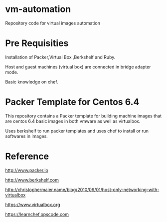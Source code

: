 vm-automation
=============

Repository code for virtual images automation

# Pre Requisities

Installation of Packer,Virtual Box ,Berkshelf and Ruby.  

Host and guest machines (virtual box) are connected in bridge adapter mode.

Basic knowledge on chef. 

# Packer Template for Centos 6.4 

This repository contains a Packer template for building machine images that are centos 6.4 basic images in both vmware as well as virtualbox.

Uses  berkshelf to run packer templates and uses chef to install or run softwares in images.


# Reference

http://www.packer.io

http://www.berkshelf.com

http://christophermaier.name/blog/2010/09/01/host-only-networking-with-virtualbox

https://www.virtualbox.org

https://learnchef.opscode.com‎
